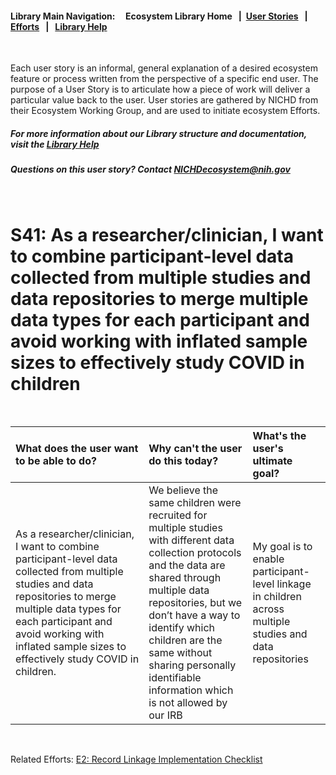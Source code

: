#### Library Main Navigation: &nbsp; &nbsp;  <b> Ecosystem Library Home </b> &nbsp; | &nbsp;[User Stories](https://github.com/NIH-NICHD-Ecosystem/UserStories/blob/main/README.md) &nbsp; | &nbsp; [Efforts](https://github.com/NIH-NICHD-Ecosystem/Efforts/blob/main/README.md) &nbsp; | &nbsp; [Library Help](https://github.com/NIH-NICHD-Ecosystem/LibraryHelp/blob/main/README.md)

</br>

Each user story is an informal, general explanation of a desired ecosystem feature or process written from the perspective of a specific end user. The purpose of a User Story is to articulate how a piece of work will deliver a particular value back to the user. User stories are gathered by NICHD from their Ecosystem Working Group, and are used to initiate ecosystem Efforts. 

##### For more information about our Library structure and documentation, visit the [Library Help](https://github.com/NIH-NICHD-Ecosystem/LibraryHelp/blob/main/README.md) 
##### Questions on this user story? Contact [NICHDecosystem@nih.gov](mailto:NICHDecosystem@nih.gov?subject=Ecosystem_Library)
<br>

# S41: As a researcher/clinician, I want to combine participant-level data collected from multiple studies and data repositories to merge multiple data types for each participant and avoid working with inflated sample sizes to effectively study COVID in children  

<br>

| What does the user want to be able to do? | Why can't the user do this today? | What's the user's ultimate goal?
| :------------- | :------------ | :------------ |
| As a researcher/clinician, I want to combine participant-level data collected from multiple studies and data repositories to merge multiple data types for each participant and avoid working with inflated sample sizes to effectively study COVID in children.  | We believe the same children were recruited for multiple studies with different data collection protocols and the data are shared through multiple data repositories, but we don’t have a way to identify which children are the same without sharing personally identifiable information which is not allowed by our IRB | My goal is to enable participant-level linkage in children across multiple studies and data repositories 

<br>

Related Efforts: [E2: Record Linkage Implementation Checklist](https://github.com/NIH-NICHD-Ecosystem/E2_Record-Linkage-Implementation-Checklist/blob/main/README.md) 

<br>
